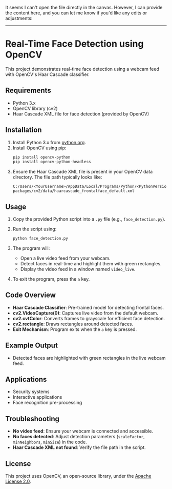 It seems I can't open the file directly in the canvas. However, I can provide the content here, and you can let me know if you'd like any edits or adjustments:

---

# Real-Time Face Detection using OpenCV

This project demonstrates real-time face detection using a webcam feed with OpenCV's Haar Cascade classifier.

## Requirements

- Python 3.x
- OpenCV library (cv2)
- Haar Cascade XML file for face detection (provided by OpenCV)

## Installation

1. Install Python 3.x from [python.org](https://www.python.org/).
2. Install OpenCV using pip:
   ```bash
   pip install opencv-python
   pip install opencv-python-headless
   ```
3. Ensure the Haar Cascade XML file is present in your OpenCV data directory. The file path typically looks like:
   ```
   C:/Users/<YourUsername>/AppData/Local/Programs/Python/<PythonVersion>/Lib/site-packages/cv2/data/haarcascade_frontalface_default.xml
   ```

## Usage

1. Copy the provided Python script into a `.py` file (e.g., `face_detection.py`).
2. Run the script using:
   ```bash
   python face_detection.py
   ```
3. The program will:
   - Open a live video feed from your webcam.
   - Detect faces in real-time and highlight them with green rectangles.
   - Display the video feed in a window named `video_live`.

4. To exit the program, press the `a` key.

## Code Overview

- **Haar Cascade Classifier**: Pre-trained model for detecting frontal faces.
- **cv2.VideoCapture(0)**: Captures live video from the default webcam.
- **cv2.cvtColor**: Converts frames to grayscale for efficient face detection.
- **cv2.rectangle**: Draws rectangles around detected faces.
- **Exit Mechanism**: Program exits when the `a` key is pressed.

## Example Output

- Detected faces are highlighted with green rectangles in the live webcam feed.

## Applications

- Security systems
- Interactive applications
- Face recognition pre-processing

## Troubleshooting

- **No video feed**: Ensure your webcam is connected and accessible.
- **No faces detected**: Adjust detection parameters (`scaleFactor`, `minNeighbors`, `minSize`) in the code.
- **Haar Cascade XML not found**: Verify the file path in the script.

## License

This project uses OpenCV, an open-source library, under the [Apache License 2.0](https://www.apache.org/licenses/LICENSE-2.0).
